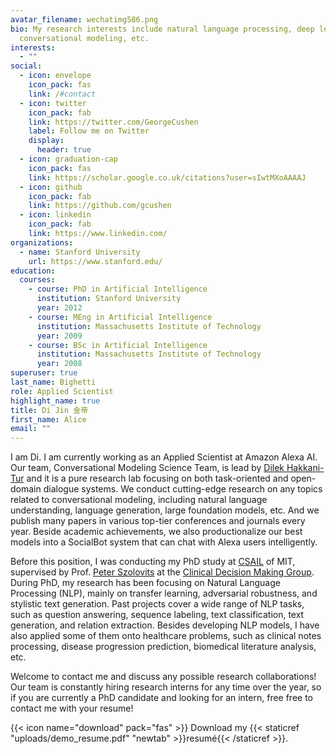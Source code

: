 ```yaml
---
avatar_filename: wechatimg586.png
bio: My research interests include natural language processing, deep learning,
  conversational modeling, etc.
interests:
  - ""
social:
  - icon: envelope
    icon_pack: fas
    link: /#contact
  - icon: twitter
    icon_pack: fab
    link: https://twitter.com/GeorgeCushen
    label: Follow me on Twitter
    display:
      header: true
  - icon: graduation-cap
    icon_pack: fas
    link: https://scholar.google.co.uk/citations?user=sIwtMXoAAAAJ
  - icon: github
    icon_pack: fab
    link: https://github.com/gcushen
  - icon: linkedin
    icon_pack: fab
    link: https://www.linkedin.com/
organizations:
  - name: Stanford University
    url: https://www.stanford.edu/
education:
  courses:
    - course: PhD in Artificial Intelligence
      institution: Stanford University
      year: 2012
    - course: MEng in Artificial Intelligence
      institution: Massachusetts Institute of Technology
      year: 2009
    - course: BSc in Artificial Intelligence
      institution: Massachusetts Institute of Technology
      year: 2008
superuser: true
last_name: Bighetti
role: Applied Scientist
highlight_name: true
title: Di Jin 金帝
first_name: Alice
email: ""
---
```

I am Di. I am currently working as an Applied Scientist at Amazon Alexa AI. Our team, Conversational Modeling Science Team, is lead by [Dilek Hakkani-Tur](https://scholar.google.com/citations?user=GMcL_9kAAAAJ&hl=en) and it is a pure research lab focusing on both task-oriented and open-domain dialogue systems. We conduct cutting-edge research on any topics related to conversational modeling, including natural language understanding, language generation, large foundation models, etc. And we publish many papers in various top-tier conferences and journals every year. Beside academic achievements, we also productionalize our best models into a SocialBot system that can chat with Alexa users intelligently. 

Before this position, I was conducting my PhD study at [CSAIL](https://www.csail.mit.edu/) of MIT, supervised by Prof. [Peter Szolovits](http://groups.csail.mit.edu/medg/people/psz/home/Pete_MEDG_site/Home.html) at the [Clinical Decision Making Group](http://groups.csail.mit.edu/medg/). During PhD, my research has been focusing on Natural Language Processing (NLP), mainly on transfer learning, adversarial robustness, and stylistic text generation. Past projects cover a wide range of NLP tasks, such as question answering, sequence labeling, text classification, text generation, and relation extraction. Besides developing NLP models, I have also applied some of them onto healthcare problems, such as clinical notes processing, disease progression prediction, biomedical literature analysis, etc. 

Welcome to contact me and discuss any possible research collaborations! Our team is constantly hiring research interns for any time over the year, so if you are currently a PhD candidate and looking for an intern, free free to contact me with your resume!

{{< icon name="download" pack="fas" >}} Download my {{< staticref "uploads/demo_resume.pdf" "newtab" >}}resumé{{< /staticref >}}.